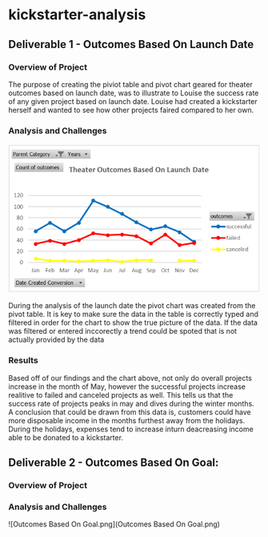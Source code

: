 # kickstarter-analysis

## Deliverable 1 - Outcomes Based On Launch Date
### Overview of Project
The purpose of creating the piviot table and pivot chart geared for theater outcomes based on launch date, was to illustrate to Louise the success rate of any given project based on launch date. Louise had created a kickstarter herself and wanted to see how other projects faired compared to her own.
### Analysis and Challenges
![Theater_Outcomes_Vs_Launch.png](Theater_Outcomes_Vs_Launch.png)

During the analysis of the launch date the pivot chart was created from the pivot table. It is key to make sure the data in the table is correctly typed and filtered in order for the chart to show the true picture of the data. If the data was filtered or entered inccorectly a trend could be spoted that is not actually provided by the data
### Results
Based off of our findings and the chart above, not only do overall projects increase in the month of May, however the successful projects increase realitive to failed and canceled projects as well. This tells us that the success rate of projects peaks in may and dives during the winter months. A conclusion that could be drawn from this data is, customers could have more disposable income in the months furthest away from the holidays. During the holidays, expenses tend to increase inturn deacreasing income able to be donated to a kickstarter.
## Deliverable 2 - Outcomes Based On Goal:
### Overview of Project
### Analysis and Challenges
![Outcomes Based On Goal.png](Outcomes Based On Goal.png)
